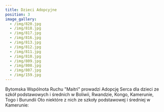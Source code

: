 ```yaml
---
title: Dzieci Adopcyjne
position: 3
image_gallery:
  - /img/820.jpg
  - /img/818.jpg
  - /img/817.jpg
  - /img/816.jpg
  - /img/813.jpg
  - /img/812.jpg
  - /img/811.jpg
  - /img/810.jpg
  - /img/809.jpg
  - /img/808.jpg
  - /img/807.jpg
  - /img/159.jpg
---
```

Bytomska Wspólnota Ruchu "Maitri" prowadzi Adopcję Serca dla dzieci ze szkół podstawowych i średnich w Boliwii, Rwandzie, Kongo, Kamerunie, Togo i Burundii Oto niektóre z nich ze szkoły podstawowej i średniej w Kamerunie: